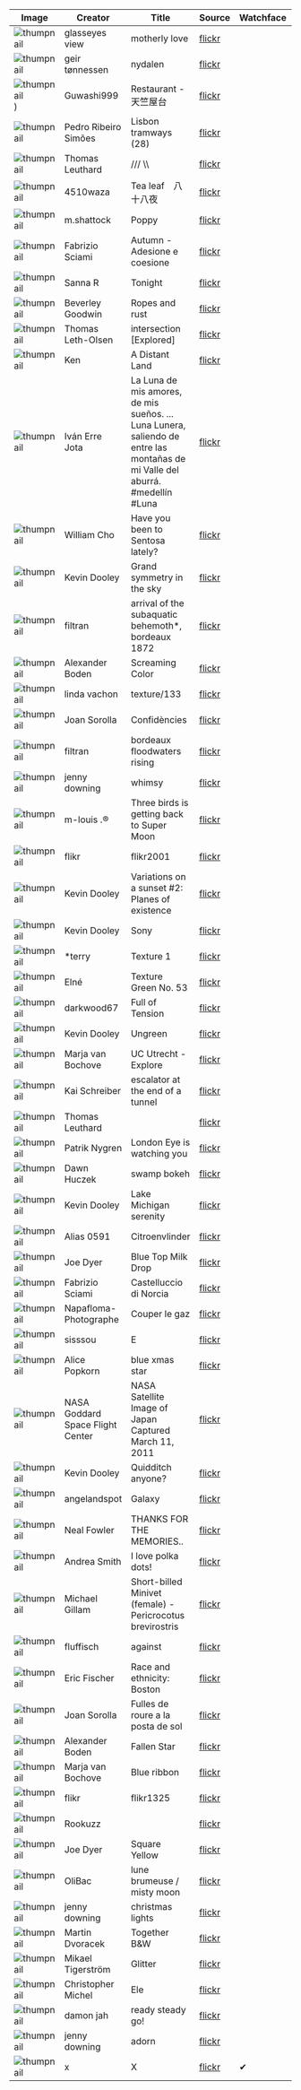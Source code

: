 | Image | Creator | Title | Source | Watchface | Wallpaper |
|---|---|---|---|---|---|
| ![thumpnail](https://farm5.staticflickr.com/4144/4956355011_889a6cdef0_q_d.jpg) | glasseyes view | motherly love | [flickr](https://www.flickr.com/photos/axelhartmann/4956355011/) |  |  |
| ![thumpnail](https://farm8.staticflickr.com/7093/7387476150_6ea5fcab8e_q_d.jpg) | geir tønnessen | nydalen | [flickr](https://www.flickr.com/photos/nuddaladden/7387476150/) |  |  |
| ![thumpnail](https://farm3.staticflickr.com/2670/4108750313_9e3e49966f_q_d.jpg)) | Guwashi999 | Restaurant - 天竺屋台 | [flickr](https://www.flickr.com/photos/x/4108750313/) |  |  |
| ![thumpnail](https://farm9.staticflickr.com/8442/7922256676_ff26e14303_q_d.jpg) | Pedro Ribeiro Simões | Lisbon tramways (28) | [flickr](https://www.flickr.com/photos/pedrosimoes7/7922256676/) |  |  |
| ![thumpnail](https://farm4.staticflickr.com/3717/19378456782_13561a35de_q_d.jpg) | Thomas Leuthard | /// \\\ | [flickr](https://www.flickr.com/photos/thomasleuthard/19378456782/) |  |  |
| ![thumpnail](https://farm3.staticflickr.com/2334/2455787369_bef2b0484c_q_d.jpg) | 4510waza | Tea leaf　八十八夜 | [flickr](https://www.flickr.com/photos/4510waza/2455787369/) |  |  |
| ![thumpnail](https://farm1.staticflickr.com/571/21692680943_5b418bc120_q_d.jpg) | m.shattock | Poppy | [flickr](https://www.flickr.com/photos/maryshattock/21692680943/) |  |  |
| ![thumpnail](https://farm3.staticflickr.com/2792/4115441743_5bb28d2c46_q_d.jpg) | Fabrizio Sciami | Autumn - Adesione e coesione | [flickr](https://www.flickr.com/photos/_fabrizio_/4115441743/) |  |  |
| ![thumpnail](https://farm2.staticflickr.com/1054/1108221266_2d7487cbf9_q_d.jpg) | Sanna R | Tonight | [flickr](https://www.flickr.com/photos/sanna_nixi/1108221266/) |  |  |
| ![thumpnail](https://farm3.staticflickr.com/2830/10531066843_1a2b23a708_q_d.jpg) | Beverley Goodwin | Ropes and rust | [flickr](https://www.flickr.com/photos/bevgoodwin/10531066843/) |  |  |
| ![thumpnail](https://farm9.staticflickr.com/8384/8563543642_3f545f6ef5_q_d.jpg) | Thomas Leth-Olsen | intersection [Explored] | [flickr](https://www.flickr.com/photos/thomasletholsen/8563543642/) |  |  |
| ![thumpnail](https://farm4.staticflickr.com/3604/3341795042_9a20cab5b5_q_d.jpg) | Ken | A Distant Land | [flickr](https://www.flickr.com/photos/fractal_ken/3341795042/) |  |  |
| ![thumpnail](https://farm6.staticflickr.com/5572/14990624740_8c2b958bdd_q_d.jpg) | Iván Erre Jota | La Luna de mis amores, de mis sueños. ... Luna Lunera, saliendo de entre las montañas de mi Valle del aburrá. #medellín #Luna | [flickr](https://www.flickr.com/photos/15072398@N00/14990624740/) |  |  |
| ![thumpnail](https://farm6.staticflickr.com/5060/5503220796_2bafd0996b_q_d.jpg) | William Cho | Have you been to Sentosa lately? | [flickr](https://www.flickr.com/photos/adforce1/5503220796/) |  |  |
| ![thumpnail](https://farm4.staticflickr.com/3899/15128705606_1f63ba5038_q_d.jpg) | Kevin Dooley | Grand symmetry in the sky | [flickr](https://www.flickr.com/photos/pagedooley/15128705606/) |  |  |
| ![thumpnail](https://farm4.staticflickr.com/3253/2893423814_e9923a8777_q_d.jpg) | filtran | arrival of the subaquatic behemoth*, bordeaux 1872 | [flickr](https://www.flickr.com/photos/filtran/2893423814/) |  |  |
| ![thumpnail](https://farm9.staticflickr.com/8054/8134417566_78b578b990_q_d.jpg) | Alexander Boden | Screaming Color | [flickr](https://www.flickr.com/photos/bogenfreund/8134417566/) |  |  |
| ![thumpnail](https://farm3.staticflickr.com/2476/3550758137_3b5524fabf_q_d.jpg) | linda vachon | texture/133 | [flickr](https://www.flickr.com/photos/lesbrumes/3550758137/) |  |  |
| ![thumpnail](https://farm7.staticflickr.com/6222/6282250069_5e80abfe00_q_d.jpg) | Joan Sorolla | Confidències | [flickr](https://www.flickr.com/photos/joansorolla/6282250069/) |  |  |
| ![thumpnail](https://farm4.staticflickr.com/3119/2819062670_2b2b3989af_q_d.jpg) | filtran | bordeaux floodwaters rising | [flickr](https://www.flickr.com/photos/filtran/2819062670/) |  |  |
| ![thumpnail](https://farm8.staticflickr.com/7232/6997298987_36d9ccce0e_q_d.jpg) | jenny downing | whimsy | [flickr](https://www.flickr.com/photos/jenny-pics/6997298987/) |  |  |
| ![thumpnail](https://farm4.staticflickr.com/3907/15123676420_710b963f8b_q_d.jpg) | m-louis .® | Three birds is getting back to Super Moon | [flickr](https://www.flickr.com/photos/m-louis/15123676420/) |  |  |
| ![thumpnail](https://farm1.staticflickr.com/171/368714821_feb62c44f7_q_d.jpg) | flikr | flikr2001 | [flickr](https://www.flickr.com/photos/flikr/368714821/) |  |  |
| ![thumpnail](https://farm9.staticflickr.com/8162/7615827024_39251dc585_q_d.jpg) | Kevin Dooley | Variations on a sunset #2: Planes of existence | [flickr](https://www.flickr.com/photos/pagedooley/7615827024/) |  |  |
| ![thumpnail](https://farm9.staticflickr.com/8069/8256481932_30e40558ac_q_d.jpg) | Kevin Dooley | Sony | [flickr](https://www.flickr.com/photos/pagedooley/8256481932/) |  |  |
| ![thumpnail](https://farm4.staticflickr.com/3599/3553605621_a2c353d7f6_q_d.jpg) | *terry | Texture 1 | [flickr](https://www.flickr.com/photos/crumpets74/3553605621/) |  |  |
| ![thumpnail](https://farm3.staticflickr.com/2849/9440091829_60656e610f_q_d.jpg) | Elné | Texture Green No. 53 | [flickr](https://www.flickr.com/photos/neighya/9440091829/) |  |  |
| ![thumpnail](https://farm5.staticflickr.com/4068/4430649382_3ff84a5a8f_q_d.jpg) | darkwood67 | Full of Tension | [flickr](https://www.flickr.com/photos/darkwood67/4430649382/) |  |  |
| ![thumpnail](https://farm3.staticflickr.com/2615/3899531999_5009b41d0f_q_d.jpg) | Kevin Dooley | Ungreen | [flickr](https://www.flickr.com/photos/pagedooley/3899531999/) |  |  |
| ![thumpnail](https://farm4.staticflickr.com/3649/3423901150_530da24310_q_d.jpg) | Marja van Bochove | UC Utrecht - Explore | [flickr](https://www.flickr.com/photos/on1stsite/3423901150/) |  |  |
| ![thumpnail](https://farm1.staticflickr.com/1/3322349_f5b6307a01_q_d.jpg) | Kai Schreiber | escalator at the end of a tunnel | [flickr](https://www.flickr.com/photos/genista/3322349/) |  |  |
| ![thumpnail](https://farm3.staticflickr.com/2917/14475091200_873b384f7d_q_d.jpg) | Thomas Leuthard |  | [flickr](https://www.flickr.com/photos/thomasleuthard/14475091200/) |  |  |
| ![thumpnail](https://farm3.staticflickr.com/2894/10995248834_9e86eaa61d_q_d.jpg) | Patrik Nygren | London Eye is watching you | [flickr](https://www.flickr.com/photos/lattefarsan/10995248834/) |  |  |
| ![thumpnail](https://farm4.staticflickr.com/3652/3466885125_59475bb29c_q_d.jpg) | Dawn Huczek | swamp bokeh | [flickr](https://www.flickr.com/photos/31064702@N05/3466885125/) |  |  |
| ![thumpnail](https://farm3.staticflickr.com/2436/3869914397_0c7e0e92bc_q_d.jpg) | Kevin Dooley | Lake Michigan serenity | [flickr](https://www.flickr.com/photos/pagedooley/3869914397/) |  |  |
| ![thumpnail](https://farm3.staticflickr.com/2915/14827413962_cb90e556a5_q_d.jpg) | Alias 0591 | Citroenvlinder | [flickr](https://www.flickr.com/photos/renemensen/14827413962/) |  |  |
| ![thumpnail](https://farm8.staticflickr.com/7263/8168129655_541c05fc0c_q_d.jpg) | Joe Dyer | Blue Top Milk Drop | [flickr](https://www.flickr.com/photos/69294818@N07/8168129655/) |  |  |
| ![thumpnail](https://farm3.staticflickr.com/2872/9769556553_5cf0cd60c4_q_d.jpg) | Fabrizio Sciami | Castelluccio di Norcia | [flickr](https://www.flickr.com/photos/_fabrizio_/9769556553/) |  |  |
| ![thumpnail](https://farm8.staticflickr.com/7434/12557471994_d48d88b026_q_d.jpg) | Napafloma-Photographe | Couper le gaz | [flickr](https://www.flickr.com/photos/napafloma-pictures/12557471994/) |  |  |
| ![thumpnail](https://farm9.staticflickr.com/8433/7512585526_62a71f10eb_q_d.jpg) | sisssou | E | [flickr](https://www.flickr.com/photos/sissou/7512585526/) |  |  |
| ![thumpnail](https://farm3.staticflickr.com/2417/2113974300_44cd054732_q_d.jpg) | Alice Popkorn | blue xmas star | [flickr](https://www.flickr.com/photos/alicepopkorn/2113974300/) |  |  |
| ![thumpnail](https://farm6.staticflickr.com/5259/5517602446_f725855664_q_d.jpg) | NASA Goddard Space Flight Center | NASA Satellite Image of Japan Captured March 11, 2011 | [flickr](https://www.flickr.com/photos/gsfc/5517602446/) |  |  |
| ![thumpnail](https://farm3.staticflickr.com/2300/2196726881_2efc44fd17_q_d.jpg) | Kevin Dooley | Quidditch anyone? | [flickr](https://www.flickr.com/photos/pagedooley/2196726881/) |  |  |
| ![thumpnail](https://farm6.staticflickr.com/5048/5309552217_57278ea563_q_d.jpg) | angelandspot | Galaxy | [flickr](https://www.flickr.com/photos/angelandspot/5309552217/) |  |  |
| ![thumpnail](https://farm5.staticflickr.com/4064/4424708677_b308eac392_q_d.jpg) | Neal Fowler | THANKS FOR THE MEMORIES.. | [flickr](https://www.flickr.com/photos/31878512@N06/4424708677/) |  |  |
| ![thumpnail](https://farm4.staticflickr.com/3618/3472015232_f8b76c9dbe_q_d.jpg) | Andrea Smith | I love polka dots! | [flickr](https://www.flickr.com/photos/30282864@N02/3472015232/) |  |  |
| ![thumpnail](https://farm4.staticflickr.com/3384/3231334356_4afa16ae2a_q_d.jpg) | Michael Gillam | Short-billed Minivet (female) - Pericrocotus brevirostris | [flickr](https://www.flickr.com/photos/26931849@N04/3231334356/) |  |  |
| ![thumpnail](https://farm3.staticflickr.com/2889/11424136145_7050e7e10f_q_d.jpg) | fluffisch | against | [flickr](https://www.flickr.com/photos/fluffisch/11424136145/) |  |  |
| ![thumpnail](https://farm5.staticflickr.com/4149/4982024006_ab06fea277_q_d.jpg) | Eric Fischer | Race and ethnicity: Boston | [flickr](https://www.flickr.com/photos/walkingsf/4982024006/) |  |  |
| ![thumpnail](https://farm8.staticflickr.com/7005/6841769703_8c8f524693_q_d.jpg) | Joan Sorolla | Fulles de roure a la posta de sol | [flickr](https://www.flickr.com/photos/joansorolla/6841769703/) |  |  |
| ![thumpnail](https://farm9.staticflickr.com/8084/8389364221_59f414813a_q_d.jpg) | Alexander Boden | Fallen Star | [flickr](https://www.flickr.com/photos/bogenfreund/8389364221/) |  |  |
| ![thumpnail](https://farm5.staticflickr.com/4061/4693023532_90871ce8bf_q_d.jpg) | Marja van Bochove | Blue ribbon | [flickr](https://www.flickr.com/photos/on1stsite/4693023532/) |  |  |
| ![thumpnail](https://farm1.staticflickr.com/52/144604849_a0bbcea5b7_q_d.jpg) | flikr | flikr1325 | [flickr](https://www.flickr.com/photos/flikr/144604849/) |  |  |
| ![thumpnail](https://farm8.staticflickr.com/7040/6779588236_bac4ed0717_q_d.jpg) | Rookuzz |  | [flickr](https://www.flickr.com/photos/72283508@N00/6779588236/) |  |  |
| ![thumpnail](https://farm8.staticflickr.com/7115/8152588010_5a29be25f1_q_d.jpg) | Joe Dyer | Square Yellow | [flickr](https://www.flickr.com/photos/69294818@N07/8152588010/) |  |  |
| ![thumpnail](https://farm3.staticflickr.com/2471/3592042374_705870a1e6_q_d.jpg) | OliBac | lune brumeuse / misty moon | [flickr](https://www.flickr.com/photos/olibac/3592042374/) |  |  |
| ![thumpnail](https://farm4.staticflickr.com/3201/3119155890_084cc524b1_q_d.jpg) | jenny downing | christmas lights | [flickr](https://www.flickr.com/photos/jenny-pics/3119155890/) |  |  |
| ![thumpnail](https://farm6.staticflickr.com/5347/17161833794_e1d92259d2_q_d.jpg) | Martin Dvoracek | Together B&W | [flickr](https://www.flickr.com/photos/118382614@N04/17161833794/) |  |  |
| ![thumpnail](https://farm8.staticflickr.com/7156/6494450463_3c8230d629_q_d.jpg) | Mikael Tigerström | Glitter | [flickr](https://www.flickr.com/photos/dirigentens/6494450463/) |  |  |
| ![thumpnail](https://farm4.staticflickr.com/3904/15212234310_390b3195ef_q_d.jpg) | Christopher Michel | Ele | [flickr](https://www.flickr.com/photos/cmichel67/15212234310/) |  |  |
| ![thumpnail](https://farm4.staticflickr.com/3955/15056396004_0ebfb35a88_q_d.jpg) | damon jah | ready steady go! | [flickr](https://www.flickr.com/photos/damonjah/15056396004/) |  |  |
| ![thumpnail](https://farm7.staticflickr.com/6215/6365037371_3e9ce7ae41_q_d.jpg) | jenny downing | adorn | [flickr](https://www.flickr.com/photos/jenny-pics/6365037371/) |  |  |
| ![thumpnail]() | x | X | [flickr]() | ✔ | ✔ |